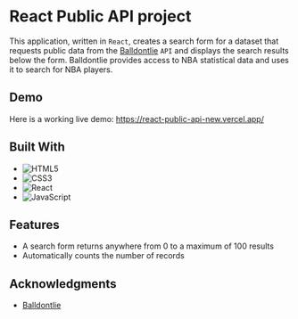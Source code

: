 # React Public API project

This application, written in `React`, creates a search form for a dataset that requests public data from the [Balldontlie](https://www.balldontlie.io/home.html#introduction) `API` and displays the search results below the form. Balldontlie provides access to NBA statistical data and uses it to search for NBA players.

## Demo

Here is a working live demo: https://react-public-api-new.vercel.app/

## Built With

* ![HTML5](https://img.shields.io/badge/-HTML5-E34F26.svg?style=flat&logo=html5&logoColor=white)
* ![CSS3](https://img.shields.io/badge/-CSS3-1572B6.svg?style=flat&logo=css3&logoColor=white)
* ![React](https://img.shields.io/badge/-React-20232A.svg?style=flat&logo=react&logoColor=61DAFB)
* ![JavaScript](https://img.shields.io/badge/-JavaScript-323330.svg?style=flat&logo=javascript&logoColor=F7DF1E)

## Features
* A search form returns anywhere from 0 to a maximum of 100 results
* Automatically counts the number of records

## Acknowledgments

* [Balldontlie](https://www.balldontlie.io/home.html#introduction)